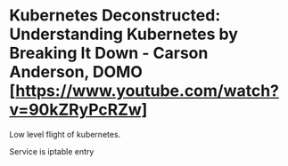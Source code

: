 # Kubernetes Deconstructed: Understanding Kubernetes by Breaking It Down - Carson Anderson, DOMO [https://www.youtube.com/watch?v=90kZRyPcRZw]

Low level flight of kubernetes.

Service is iptable entry
